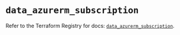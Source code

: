 # `data_azurerm_subscription`

Refer to the Terraform Registry for docs: [`data_azurerm_subscription`](https://registry.terraform.io/providers/hashicorp/azurerm/3.103.0/docs/data-sources/subscription).
